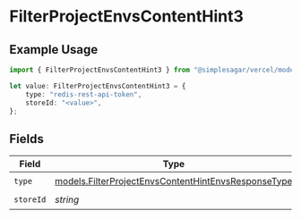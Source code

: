 # FilterProjectEnvsContentHint3

## Example Usage

```typescript
import { FilterProjectEnvsContentHint3 } from "@simplesagar/vercel/models/filterprojectenvsop.js";

let value: FilterProjectEnvsContentHint3 = {
    type: "redis-rest-api-token",
    storeId: "<value>",
};
```

## Fields

| Field                                                                                                            | Type                                                                                                             | Required                                                                                                         | Description                                                                                                      |
| ---------------------------------------------------------------------------------------------------------------- | ---------------------------------------------------------------------------------------------------------------- | ---------------------------------------------------------------------------------------------------------------- | ---------------------------------------------------------------------------------------------------------------- |
| `type`                                                                                                           | [models.FilterProjectEnvsContentHintEnvsResponseType](../models/filterprojectenvscontenthintenvsresponsetype.md) | :heavy_check_mark:                                                                                               | N/A                                                                                                              |
| `storeId`                                                                                                        | *string*                                                                                                         | :heavy_check_mark:                                                                                               | N/A                                                                                                              |